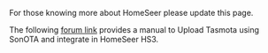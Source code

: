 For those knowing more about HomeSeer please update this page.

The following [forum link](https://forums.homeseer.com/showpost.php?p=1335412&postcount=60) provides a manual to Upload Tasmota using SonOTA and integrate in HomeSeer HS3.